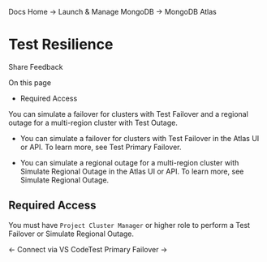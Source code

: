 Docs Home → Launch & Manage MongoDB → MongoDB Atlas

# Test Resilience

Share Feedback

On this page

  * Required Access

You can simulate a failover for clusters with Test Failover and a regional
outage for a multi-region cluster with Test Outage.

  * You can simulate a failover for clusters with Test Failover in the Atlas UI or API. To learn more, see Test Primary Failover.

  * You can simulate a regional outage for a multi-region cluster with Simulate Regional Outage in the Atlas UI or API. To learn more, see Simulate Regional Outage.

## Required Access

You must have `Project Cluster Manager` or higher role to perform a Test
Failover or Simulate Regional Outage.

← Connect via VS CodeTest Primary Failover →

